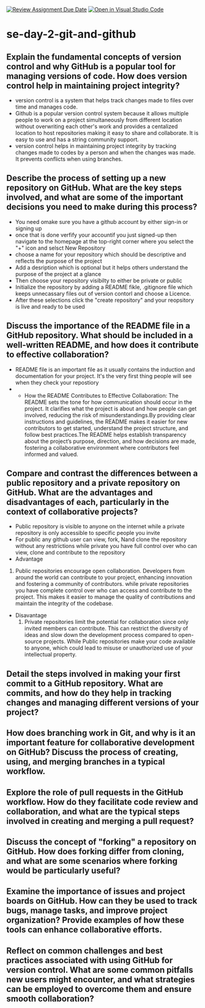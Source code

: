 [![Review Assignment Due Date](https://classroom.github.com/assets/deadline-readme-button-22041afd0340ce965d47ae6ef1cefeee28c7c493a6346c4f15d667ab976d596c.svg)](https://classroom.github.com/a/8wgCKhpZ)
[![Open in Visual Studio Code](https://classroom.github.com/assets/open-in-vscode-2e0aaae1b6195c2367325f4f02e2d04e9abb55f0b24a779b69b11b9e10269abc.svg)](https://classroom.github.com/online_ide?assignment_repo_id=15606757&assignment_repo_type=AssignmentRepo)
# se-day-2-git-and-github
## Explain the fundamental concepts of version control and why GitHub is a popular tool for managing versions of code. How does version control help in maintaining project integrity?
- version control is a system that helps track changes made to files over time and manages code.
- Github is a popular version control system because it allows multiple people to work on a project simultaneously from different location without overwriting each other's work and provides a centalized location to host repositories making it easy to share and collaborate. It is easy to use and has a string community support.
- version control helps in maintaining project integrity by tracking changes made to codes by a person and when the changes was made. It prevents conflicts when using branches.
## Describe the process of setting up a new repository on GitHub. What are the key steps involved, and what are some of the important decisions you need to make during this process?
- You need omake sure you have a github account by either sign-in or signing up
- once that is done verfify your accountif you just signed-up then navigate to the homepage at the top-right corner where you select the "+" icon and selsct New Repository
- choose a name for your repository which should be descriptive and reflects the purpose of the project
- Add a desription which is optional but it helps others understand the purpose of the project at a glance
- Then choose your repository visibilty to either be private or public
- Initialize the repository by adding a README fikle, .gitignore file which keeps unnecassary files out of version contorl and choose a Licence.
- After these selections click the "create repository" and your reopsitory is live and ready to be used 
## Discuss the importance of the README file in a GitHub repository. What should be included in a well-written README, and how does it contribute to effective collaboration?
- README file is an important file as it usually contains the induction and documentation for your project. It's the very first thing people will see when they check your repostiory
- - How the README Contributes to Effective Collaboration: The README sets the tone for how communication should occur in the project. It clarifies what the project is about and how people can get involved, reducing the risk of misunderstandings.By providing clear instructions and guidelines, the README makes it easier for new contributors to get started, understand the project structure, and follow best practices.The README helps establish transparency about the project’s purpose, direction, and how decisions are made, fostering a collaborative environment where contributors feel informed and valued.
## Compare and contrast the differences between a public repository and a private repository on GitHub. What are the advantages and disadvantages of each, particularly in the context of collaborative projects?
- Public repository is visible to anyone on the internet while a private repository is only accessible to specific people you invite
- For public any github user can view, fork, Nand clone the repository without any restrictions while private you have full control over who can view, clone and contribute to the repository
- Advantage
1) Public repositories encourage open collaboration. Developers from around the world can contribute to your project, enhancing innovation and fostering a community of contributors. while private repositories you have complete control over who can access and contribute to the project. This makes it easier to manage the quality of contributions and maintain the integrity of the codebase.
- Disavantage
  1) Private repositories limit the potential for collaboration since only invited members can contribute. This can restrict the diversity of ideas and slow down the development process compared to open-source projects. While Public repositories make your code available to anyone, which could lead to misuse or unauthorized use of your intellectual property.

## Detail the steps involved in making your first commit to a GitHub repository. What are commits, and how do they help in tracking changes and managing different versions of your project?

## How does branching work in Git, and why is it an important feature for collaborative development on GitHub? Discuss the process of creating, using, and merging branches in a typical workflow.

## Explore the role of pull requests in the GitHub workflow. How do they facilitate code review and collaboration, and what are the typical steps involved in creating and merging a pull request?

## Discuss the concept of "forking" a repository on GitHub. How does forking differ from cloning, and what are some scenarios where forking would be particularly useful?

## Examine the importance of issues and project boards on GitHub. How can they be used to track bugs, manage tasks, and improve project organization? Provide examples of how these tools can enhance collaborative efforts.

## Reflect on common challenges and best practices associated with using GitHub for version control. What are some common pitfalls new users might encounter, and what strategies can be employed to overcome them and ensure smooth collaboration?
